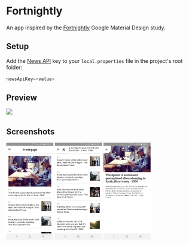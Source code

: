# Fortnightly

An app inspired by the [Fortnightly](https://material.io/design/material-studies/fortnightly.html) Google Material Design study.  

## Setup  

Add the [News API](https://newsapi.org/) key to your `local.properties` file in the project's root folder:  

```groovy  
newsApiKey=<value>  
```

## Preview
<img src="project/screenshots/preview.gif" width="35%"/>

## Screenshots
<p>
  <img src="project/screenshots/front_page.png" width="25%"/>
  <img src="project/screenshots/front_page_scrolled.png" width="25%"/>
  <img src="project/screenshots/article.png" width="25%"/>
</p>